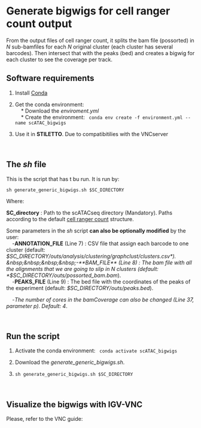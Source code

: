 # Generate bigwigs for cell ranger count output   

From the output files of cell ranger count, it splits the bam file (possorted) in *N* sub-bamfiles for each *N* original cluster (each cluster has several barcodes). Then intersect that with the peaks (bed) and creates a bigwig for each cluster to see the coverage per track.  

## Software requirements  

1) Install [Conda](https://docs.conda.io/projects/conda/en/latest/user-guide/install/linux.html)  

2) Get the conda environment:   
 &nbsp;&nbsp;&nbsp;&nbsp;* Download the *enviroment.yml*  
 &nbsp;&nbsp;&nbsp;&nbsp;* Create the environment: ``` conda env create -f environment.yml --name scATAC_bigwigs```   
 
3) Use it in **STILETTO**. Due to compatibitilies with the VNCserver
 
  &nbsp;
  
 ## The *sh* file  
 
 
 This is the script that has t bu run. It is run by:  
 ```
 sh generate_generic_bigwigs.sh $SC_DIRECTORY
 ```
   
 Where:  
 
 **SC_directory** : Path to the scATACseq directory (Mandatory). Paths according to the default [cell ranger count](https://support.10xgenomics.com/single-cell-gene-expression/software/pipelines/latest/output/overview) structure.
 
 Some parameters in the *sh* script **can also be optionally modified** by the user:  
 &nbsp;&nbsp;&nbsp;&nbsp;-**ANNOTATION_FILE** (Line 7) : CSV file that assign each barcode to one cluster (default: *$SC_DIRECTORY/outs/analysis/clustering/graphclust/clusters.csv*).  
 &nbsp;&nbsp;&nbsp;&nbsp;-**BAM_FILE** (Line 8) :  The bam file with all the alignments that we are going to slip in N clusters (default: *$SC_DIRECTORY/outs/possorted_bam.bam*).  
 &nbsp;&nbsp;&nbsp;&nbsp;-**PEAKS_FILE** (Line 9) : The bed file with the coordinates of the peaks of the experiment (default: *$SC_DIRECTORY/outs/peaks.bed*).    
     
  &nbsp;&nbsp;&nbsp;&nbsp;-*The number of cores in the bamCoverage can also be changed (Line 37, parameter p). Default: 4*.  
 
 &nbsp;
 
 ## Run the script
 
 
 1) Activate the conda environment: ``` conda activate scATAC_bigwigs```  
 
 2) Download the *generate_generic_bigwigs.sh*.  
 
 3) ``` sh generate_generic_bigwigs.sh $SC_DIRECTORY ```  

  &nbsp;
  
## Visualize the bigwigs with IGV-VNC

Please, refer to the VNC guide:
 
